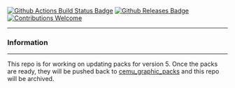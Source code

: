 [![Github Actions Build Status Badge](https://github.com/slashiee/gfx_pack/workflows/Build%20Process/badge.svg)](https://github.com/slashiee/gfx_pack/actions)
[![Github Releases Badge](https://img.shields.io/github/downloads/slashiee/gfx_pack/total.svg)](https://github.com/slashiee/gfx_pack/releases/latest)
[![Contributions Welcome](https://img.shields.io/badge/contributions-welcome-brightgreen.svg?style=flat)](https://github.com/slashiee/gfx_pack/issues)

------
### Information
------
This repo is for working on updating packs for version 5. Once the packs are ready, they will be pushed back to [cemu_graphic_packs](https://github.com/slashiee/cemu_graphic_packs) and this repo will be archived.